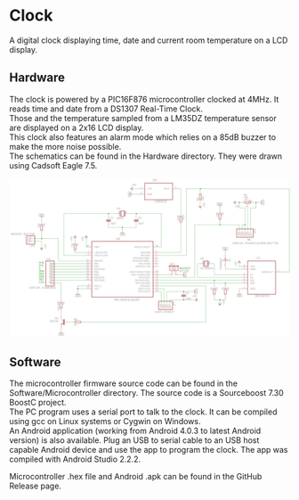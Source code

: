 # Clock
A digital clock displaying time, date and current room temperature on a LCD display.

## Hardware
The clock is powered by a PIC16F876 microcontroller clocked at 4MHz. It reads time and date from a DS1307 Real-Time Clock.  
Those and the temperature sampled from a LM35DZ temperature sensor are displayed on a 2x16 LCD display.  
This clock also features an alarm mode which relies on a 85dB buzzer to make the more noise possible.  
The schematics can be found in the Hardware directory. They were drawn using Cadsoft Eagle 7.5.  
  
![Main board schematics](https://github.com/RICCIARDI-Adrien/Clock/blob/master/Hardware/Main_Board.png)

## Software
The microcontroller firmware source code can be found in the Software/Microcontroller directory. The source code is a Sourceboost 7.30 BoostC project.  
The PC program uses a serial port to talk to the clock. It can be compiled using gcc on Linux systems or Cygwin on Windows.  
An Android application (working from Android 4.0.3 to latest Android version) is also available. Plug an USB to serial cable to an USB host capable Android device and use the app to program the clock. The app was compiled with Android Studio 2.2.2.  
  
Microcontroller .hex file and Android .apk can be found in the GitHub Release page.
